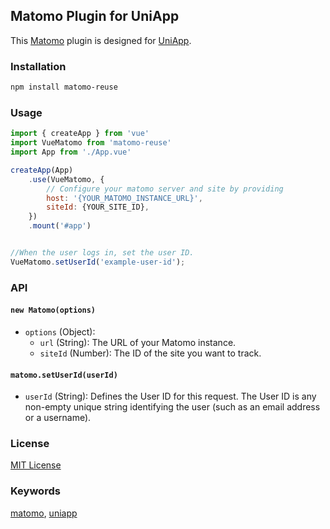 ## Matomo Plugin for UniApp

This [Matomo](https://www.matomo.org) plugin is designed for [UniApp](https://uniapp.dcloud.io).

### Installation

```bash
npm install matomo-reuse
```

### Usage

```javascript
import { createApp } from 'vue'
import VueMatomo from 'matomo-reuse'
import App from './App.vue'

createApp(App)
    .use(VueMatomo, {
        // Configure your matomo server and site by providing
        host: '{YOUR_MATOMO_INSTANCE_URL}',
        siteId: {YOUR_SITE_ID},
    })
    .mount('#app')


//When the user logs in, set the user ID.
VueMatomo.setUserId('example-user-id');
```

### API

#### `new Matomo(options)`

- `options` (Object):
  - `url` (String): The URL of your Matomo instance.
  - `siteId` (Number): The ID of the site you want to track.

#### `matomo.setUserId(userId)`
- `userId` (String): Defines the User ID for this request. The User ID is any non-empty unique string identifying the user (such as an email address or a username).

### License

[MIT License](https://opensource.org/licenses/MIT)

### Keywords

[matomo](https://www.npmjs.com/search?q=matomo), [uniapp](https://www.npmjs.com/search?q=uniapp)
